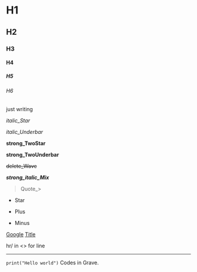 # H1
## H2
### H3
#### H4
##### H5
###### H6
just writing

*italic_Star*

_italic_Underbar_

**strong_TwoStar**

__strong_TwoUnderbar__

~~delete_Wave~~

**_strong_italic_Mix_**

> Quote_>

* Star
+ Plus
- Minus

[Google](https://google.com) [Title](link)

hr/ in <> for line
<hr/>

`print("Hello world")` Codes in Grave.
